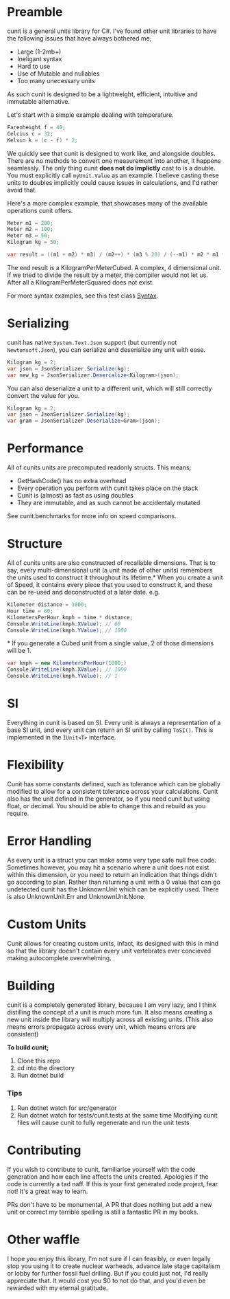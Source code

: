 # Preamble
cunit is a general units library for C#. I've found other unit libraries to have the following issues that have always bothered me;
- Large (1-2mb+)
- Ineligant syntax
- Hard to use
- Use of Mutable and nullables
- Too many unecessary units

As such cunit is designed to be a lightweight, efficient, intuitive and immutable alternative.

Let's start with a simple example dealing with temperature.
```csharp
Farenheight f = 40;
Celcius c = 32;
Kelvin k = (c - f) * 2;
```
We quickly see that cunit is designed to work like, and alongside doubles. There are no methods to convert one measurement into another, it happens seamlessly. The only thing cunit **does not do implictly** cast to is a double. You must explicitly call `myUnit.Value` as an example. I believe casting these units to doubles implicitly could cause issues in calculations, and I'd rather avoid that.

Here's a more complex example, that showcases many of the available operations cunit offers.
```csharp
Meter m1 = 200;
Meter m2 = 100;
Meter m3 = 50;
Kilogram kg = 50;

var result = ((m1 + m2) * m3) / (m2++) * (m3 % 20) / (--m1) * m2 * m1 * kg;
```
The end result is a KilogramPerMeterCubed. A complex, 4 dimensional unit. If we tried to divide the result by a meter, the compiler would not let us. After all a KilogramPerMeterSquared does not exist.

For more syntax examples, see this test class [Syntax](https://github.com/clicketyclackety/cunit/blob/main/tests/cunit.tests/Syntax.cs).


# Serializing
cunit has native `System.Text.Json` support (but currently not `Newtonsoft.Json`), you can serialize and deserialize any unit with ease.
``` csharp
Kilogram kg = 2;
var json = JsonSerializer.Serialize(kg);
var new_kg = JsonSerializer.Deserialize<Kilogram>(json);
```

You can also deserialize a unit to a different unit, which will still correctly convert the value for you.
``` csharp
Kilogram kg = 2;
var json = JsonSerializer.Serialize(kg);
var gram = JsonSerializer.Deserialize<Gram>(json);
```

# Performance
All of cunits units are precomputed readonly structs. This means;
- GetHashCode() has no extra overhead
- Every operation you perform with cunit takes place on the stack
- Cunit is (almost) as fast as using doubles
- They are immutable, and as such cannot be accidentaly mutated

See cunit.benchmarks for more info on speed comparisons.

# Structure
All of cunits units are also constructed of recallable  dimensions. That is to say, every multi-dimensional unit (a unit made of other units) remembers the units used to construct it throughout its lifetime.*
When you create a unit of Speed, it contains every piece that you used to construct it, and these can be re-used and deconstructed at a later date.
e.g.
```csharp
Kilometer distance = 1000;
Hour time = 60;
KilometersPerHour kmph = time * distance;
Console.WriteLine(kmph.XValue); // 60
Console.WriteLine(kmph.YValue); // 1000
```

\* If you generate a Cubed unit from a single value, 2 of those dimensions will be 1.
```csharp
var kmph = new KilometersPerHour(1000;)
Console.WriteLine(kmph.XValue); // 1000
Console.WriteLine(kmph.YValue); // 1
```

# SI
Everything in cunit is based on SI. Every unit is always a representation of a base SI unit, and every unit can return an SI unit by calling `ToSI()`.  This is implemented in the `IUnit<T>` interface.

#  Flexibility
Cunit has some constants defined, such as tolerance which can be globally modified to allow for a consistent tolerance across your calculations. Cunit also has the unit defined in the generator, so if you need cunit but using float, or decimal. You should be able to change this and rebuild as you require.

# Error Handling
As every unit is a struct you can make some very type safe null free code. Sometimes however, you may hit a scenario where a unit does not exist within this dimension, or you need to return an indication that things didn't go according to plan. Rather than returning a unit with a 0 value that can go undetected cunit has the UnknownUnit which can be explicitly used. There is also UnknownUnit.Err and UnknownUnit.None.

# Custom Units
Cunit allows for creating custom units, infact, its designed with this in mind so that the library doesn't contain every unit vertebrates ever concieved making autocomplete overwhelming.

# Building
cunit is a completely generated library, because I am very lazy, and I think distilling the concept of a unit is much more fun. It also means creating a new unit inside the library will multiply across all existing units.
(This also means errors propagate across every unit, which means errors are consistent)

**To build cunit;**
1. Clone this repo
2. cd into the directory
3. Run dotnet build

### Tips
1. Run dotnet watch for src/generator
2. Run dotnet watch for tests/cunit.tests at the same time
Modifying cunit files will cause cunit to fully regenerate and run the unit tests

# Contributing
If you wish to contribute to cunit, familiarise yourself with the code generation and how each line affects the units created.
Apologies if the code is currently a tad naff. If this is your first generated code project, fear not! It's a great way to learn.

PRs don't have to be monumental, A PR that does nothing but add a new unit or correct my terrible spelling is still a fantastic PR in my books.

# Other waffle
I hope you enjoy this library, I'm not sure if I can feasibly, or even legally stop you using it to create nuclear warheads, advance late stage capitalism or lobby for further fossil fuel drilling. But if you could just not, I'd really appreciate that. It would cost you $0 to not do that, and you'd even be rewarded with my eternal gratitude.
